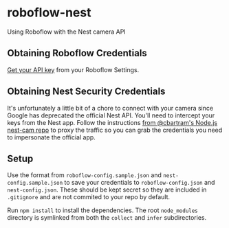 # roboflow-nest
Using Roboflow with the Nest camera API

## Obtaining Roboflow Credentials
[Get your API key](https://app.roboflow.com/account/api)
from your Roboflow Settings.

## Obtaining Nest Security Credentials
It's unfortunately a little bit of a chore to connect with your camera since
Google has deprecated the official Nest API. You'll need to intercept your keys
from the Nest app. Follow the instructions
[from @cbartram's Node.js nest-cam repo](https://github.com/cbartram/Nest#obtaining-nest-security-credentials)
to proxy the traffic so you can grab the credentials you need to impersonate
the official app.

## Setup
Use the format from `roboflow-config.sample.json` and `nest-config.sample.json` to
save your credentials to `roboflow-config.json` and `nest-config.json`. These
should be kept secret so they are included in `.gitignore` and are not commited
to your repo by default.

Run `npm install` to install the dependencies. The root `node_modules` directory
is symlinked from both the `collect` and `infer` subdirectories.
